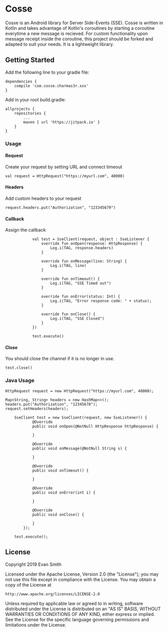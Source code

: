 # Cosse

Cosse is an Android library for Server Side-Events (SSE). Cosse is written in Kotlin and takes advantage of Kotlin's coroutines by starting a coroutine everytime a new message is recieved. For custom functionality upon message receipt inside the coroutine, this project should be forked and adapted to suit your needs. It is a lightweight library.

## Getting Started

Add the following line to your gradle file:

```
dependencies {
    compile 'com.cosse.charmas3r.xxx'
}
```

Add in your root build.gradle:

```
allprojects {
	repositories {
		...
		maven { url 'https://jitpack.io' }
	}
}
```

### Usage

#### Request

Create your request by setting URL and connect timeout

```
val request = HttpRequest("https://myurl.com", 40000)
```

#### Headers

Add custom headers to your request

```
request.headers.put("Authorization", "123345679")
```

#### Callback

Assign the callback

```
            val test = SseClient(request, object : SseListener {
                override fun onOpen(response: HttpResponse) {
                    Log.i(TAG, response.headers)
                }

                override fun onMessage(line: String) {
                    Log.i(TAG, line)
                }

                override fun onTimeout() {
                    Log.i(TAG, "SSE Timed out")
                }

                override fun onError(status: Int) {
                    Log.i(TAG, "Error response code: " + status);
                }

                override fun onClose() {
                    Log.i(TAG, "SSE Closed")
                }
            })

            test.execute()
```

#### Close

You should close the channel if it is no longer in use.

```
test.close()
```

### Java Usage

```
HttpRequest request = new HttpRequest("https://myurl.com", 40000);

Map<String, String> headers = new HashMap<>();
headers.put("Authorization", "12345678");
request.setHeaders(headers);

	SseClient test = new SseClient(request, new SseListener() {
            @Override
            public void onOpen(@NotNull HttpResponse httpResponse) {
                
            }

            @Override
            public void onMessage(@NotNull String s) {

            }

            @Override
            public void onTimeout() {

            }

            @Override
            public void onError(int i) {

            }

            @Override
            public void onClose() {

            }
        });
        
	test.execute();
```

## License

Copyright 2019 Evan Smith

Licensed under the Apache License, Version 2.0 (the "License");
you may not use this file except in compliance with the License.
You may obtain a copy of the License at

    http://www.apache.org/licenses/LICENSE-2.0

Unless required by applicable law or agreed to in writing, software
distributed under the License is distributed on an "AS IS" BASIS,
WITHOUT WARRANTIES OR CONDITIONS OF ANY KIND, either express or implied.
See the License for the specific language governing permissions and
limitations under the License.
